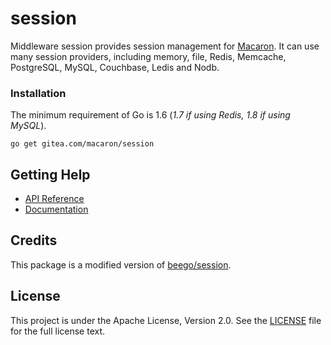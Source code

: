 # session

Middleware session provides session management for [Macaron](https://github.com/go-macaron/macaron). It can use many session providers, including memory, file, Redis, Memcache, PostgreSQL, MySQL, Couchbase, Ledis and Nodb.

### Installation

The minimum requirement of Go is 1.6 (*1.7 if using Redis, 1.8 if using MySQL*).

	go get gitea.com/macaron/session
	
## Getting Help

- [API Reference](https://gowalker.org/github.com/go-macaron/session)
- [Documentation](https://go-macaron.com/docs/middlewares/session)

## Credits

This package is a modified version of [beego/session](https://github.com/astaxie/beego/tree/master/session).

## License

This project is under the Apache License, Version 2.0. See the [LICENSE](LICENSE) file for the full license text.